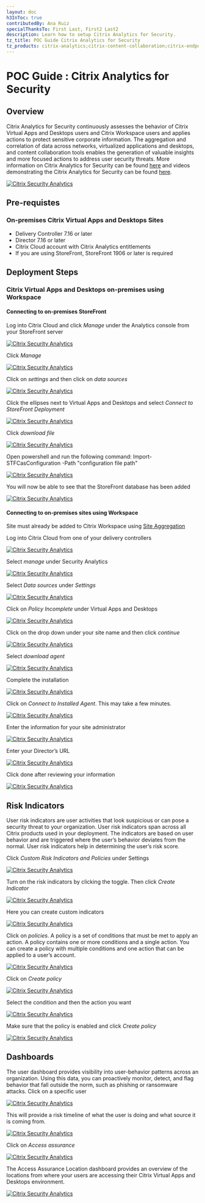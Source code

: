 ```yaml
---
layout: doc
h3InToc: true
contributedBy: Ana Ruiz
specialThanksTo: First Last, First2 Last2
description: Learn how to setup Citrix Analytics for Security.
tz_title: POC Guide Citrix Analytics for Security
tz_products: citrix-analytics;citrix-content-collaboration;citrix-endpoint-management;citrix-networking;citrix-secure-internet-access;citrix-secure-workspace-access;citrix-service-providers;citrix-virtual-apps-and-desktops-standard-for-azure;citrix-virtual-apps-and-desktops;citrix-workspace;google-cloud-platform;other;security;third-party-content
---
```

# POC Guide : Citrix Analytics for Security

## Overview

Citrix Analytics for Security continuously assesses the behavior of Citrix Virtual Apps and Desktops users and Citrix Workspace users and applies actions to protect sensitive corporate information. The aggregation and correlation of data across networks, virtualized applications and desktops, and content collaboration tools enables the generation of valuable insights and more focused actions to address user security threats. More information on Citrix Analytics for Security can be found [here](/en-us/tech-zone/learn/tech-briefs/analytics.html) and videos demonstrating the Citrix Analytics for Security can be found [here](/en-us/tech-zone/learn/tech-insights/security-analytics.html).

[![Citrix Security Analytics](/en-us/tech-zone/learn/media/poc-guides_security-analytics_1.png)](/en-us/tech-zone/learn/media/poc-guides_security-analytics_1.png)

## Pre-requistes

### On-premises Citrix Virtual Apps and Desktops Sites

-  Delivery Controller 7.16 or later
-  Director 7.16 or later
-  Citrix Cloud account with Citrix Analytics entitlements
-  If you are using StoreFront, StoreFront 1906 or later is required

## Deployment Steps

### Citrix Virtual Apps and Desktops on-premises using Workspace

#### Connecting to on-premises StoreFront

Log into Citrix Cloud and click *Manage* under the Analytics console from your StoreFront server

[![Citrix Security Analytics](/en-us/tech-zone/learn/media/poc-guides_security-analytics_2.png)](/en-us/tech-zone/learn/media/poc-guides_security-analytics_2.png)

Click *Manage*

[![Citrix Security Analytics](/en-us/tech-zone/learn/media/poc-guides_security-analytics_3.png)](/en-us/tech-zone/learn/media/poc-guides_security-analytics_3.png)

Click on *settings* and then click on *data sources*

[![Citrix Security Analytics](/en-us/tech-zone/learn/media/poc-guides_security-analytics_4.png)](/en-us/tech-zone/learn/media/poc-guides_security-analytics_4.png)

Click the ellipses next to Virtual Apps and Desktops and select *Connect to StoreFront Deployment*

[![Citrix Security Analytics](/en-us/tech-zone/learn/media/poc-guides_security-analytics_5.png)](/en-us/tech-zone/learn/media/poc-guides_security-analytics_5.png)

Click *download file*

[![Citrix Security Analytics](/en-us/tech-zone/learn/media/poc-guides_security-analytics_6.png)](/en-us/tech-zone/learn/media/poc-guides_security-analytics_6.png)

Open powershell and run the following command: Import-STFCasConfiguration -Path "configuration file path"

[![Citrix Security Analytics](/en-us/tech-zone/learn/media/poc-guides_security-analytics_7.png)](/en-us/tech-zone/learn/media/poc-guides_security-analytics_7.png)

You will now be able to see that the StoreFront database has been added

[![Citrix Security Analytics](/en-us/tech-zone/learn/media/poc-guides_security-analytics_8.png)](/en-us/tech-zone/learn/media/poc-guides_security-analytics_8.png)

#### Connecting to on-premises sites using Workspace

Site must already be added to Citrix Workspace using [Site Aggregation](/en-us/citrix-workspace/add-on-premises-site)

Log into Citrix Cloud from one of your delivery controllers

[![Citrix Security Analytics](/en-us/tech-zone/learn/media/poc-guides_security-analytics_9.png)](/en-us/tech-zone/learn/media/poc-guides_security-analytics_9.png)

Select *manage* under Security Analytics

[![Citrix Security Analytics](/en-us/tech-zone/learn/media/poc-guides_security-analytics_10.png)](/en-us/tech-zone/learn/media/poc-guides_security-analytics_10.png)

Select *Data sources* under *Settings*

[![Citrix Security Analytics](/en-us/tech-zone/learn/media/poc-guides_security-analytics_11.png)](/en-us/tech-zone/learn/media/poc-guides_security-analytics_11.png)

Click on *Policy Incomplete* under Virtual Apps and Desktops

[![Citrix Security Analytics](/en-us/tech-zone/learn/media/poc-guides_security-analytics_12.png)](/en-us/tech-zone/learn/media/poc-guides_security-analytics_12.png)

Click on the drop down under your site name and then click *continue*

[![Citrix Security Analytics](/en-us/tech-zone/learn/media/poc-guides_security-analytics_13.png)](/en-us/tech-zone/learn/media/poc-guides_security-analytics_13.png)

Select *download agent*

[![Citrix Security Analytics](/en-us/tech-zone/learn/media/poc-guides_security-analytics_14.png)](/en-us/tech-zone/learn/media/poc-guides_security-analytics_14.png)

Complete the installation

[![Citrix Security Analytics](/en-us/tech-zone/learn/media/poc-guides_security-analytics_15.png)](/en-us/tech-zone/learn/media/poc-guides_security-analytics_15.png)

Click on *Connect to Installed Agent*. This may take a few minutes.

[![Citrix Security Analytics](/en-us/tech-zone/learn/media/poc-guides_security-analytics_16.png)](/en-us/tech-zone/learn/media/poc-guides_security-analytics_16.png)

Enter the information for your site administrator

[![Citrix Security Analytics](/en-us/tech-zone/learn/media/poc-guides_security-analytics_17.png)](/en-us/tech-zone/learn/media/poc-guides_security-analytics_17.png)

Enter your Director’s URL

[![Citrix Security Analytics](/en-us/tech-zone/learn/media/poc-guides_security-analytics_18.png)](/en-us/tech-zone/learn/media/poc-guides_security-analytics_18.png)

Click done after reviewing your information

[![Citrix Security Analytics](/en-us/tech-zone/learn/media/poc-guides_security-analytics_19.png)](/en-us/tech-zone/learn/media/poc-guides_security-analytics_19.png)

## Risk Indicators

User risk indicators are user activities that look suspicious or can pose a security threat to your organization. User risk indicators span across all Citrix products used in your deployment. The indicators are based on user behavior and are triggered where the user’s behavior deviates from the normal. User risk indicators help in determining the user’s risk score.

Click *Custom Risk Indicators and Policies* under Settings

[![Citrix Security Analytics](/en-us/tech-zone/learn/media/poc-guides_security-analytics_20.png)](/en-us/tech-zone/learn/media/poc-guides_security-analytics_20.png)

Turn on the risk indicators by clicking the toggle. Then click *Create Indicator*

[![Citrix Security Analytics](/en-us/tech-zone/learn/media/poc-guides_security-analytics_21.png)](/en-us/tech-zone/learn/media/poc-guides_security-analytics_21.png)

Here you can create custom indicators

[![Citrix Security Analytics](/en-us/tech-zone/learn/media/poc-guides_security-analytics_22.png)](/en-us/tech-zone/learn/media/poc-guides_security-analytics_22.png)

Click on *policies*. A policy is a set of conditions that must be met to apply an action. A policy contains one or more conditions and a single action. You can create a policy with multiple conditions and one action that can be applied to a user’s account.

[![Citrix Security Analytics](/en-us/tech-zone/learn/media/poc-guides_security-analytics_23.png)](/en-us/tech-zone/learn/media/poc-guides_security-analytics_23.png)

Click on *Create policy*

[![Citrix Security Analytics](/en-us/tech-zone/learn/media/poc-guides_security-analytics_24.png)](/en-us/tech-zone/learn/media/poc-guides_security-analytics_24.png)

Select the condition and then the action you want

[![Citrix Security Analytics](/en-us/tech-zone/learn/media/poc-guides_security-analytics_25.png)](/en-us/tech-zone/learn/media/poc-guides_security-analytics_25.png)

Make sure that the policy is enabled and click *Create policy*

[![Citrix Security Analytics](/en-us/tech-zone/learn/media/poc-guides_security-analytics_26.png)](/en-us/tech-zone/learn/media/poc-guides_security-analytics_26.png)

## Dashboards

The user dashboard provides visibility into user-behavior patterns across an organization. Using this data, you can proactively monitor, detect, and flag behavior that fall outside the norm, such as phishing or ransomware attacks.
Click on a specific user

[![Citrix Security Analytics](/en-us/tech-zone/learn/media/poc-guides_security-analytics_27.png)](/en-us/tech-zone/learn/media/poc-guides_security-analytics_27.png)

This will provide a risk timeline of what the user is doing and what source it is coming from.

[![Citrix Security Analytics](/en-us/tech-zone/learn/media/poc-guides_security-analytics_28.png)](/en-us/tech-zone/learn/media/poc-guides_security-analytics_28.png)

Click on *Access assurance*

[![Citrix Security Analytics](/en-us/tech-zone/learn/media/poc-guides_security-analytics_29.png)](/en-us/tech-zone/learn/media/poc-guides_security-analytics_29.png)

The Access Assurance Location dashboard provides an overview of the locations from where your users are accessing their Citrix Virtual Apps and Desktops environment.

[![Citrix Security Analytics](/en-us/tech-zone/learn/media/poc-guides_security-analytics_30.png)](/en-us/tech-zone/learn/media/poc-guides_security-analytics_30.png)
